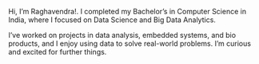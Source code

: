 Hi, I’m Raghavendra!. I completed my Bachelor’s in Computer Science in India, where I focused on Data Science and Big Data Analytics.

I’ve worked on projects in data analysis, embedded systems, and bio products, and I enjoy using data to solve real-world problems. I’m curious and excited for further things.
